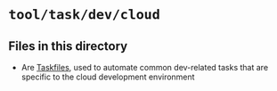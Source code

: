 # `tool/task/dev/cloud`

## Files in this directory

- Are [Taskfiles](https://taskfile.dev), used to automate common dev-related tasks that are specific to the cloud development environment
